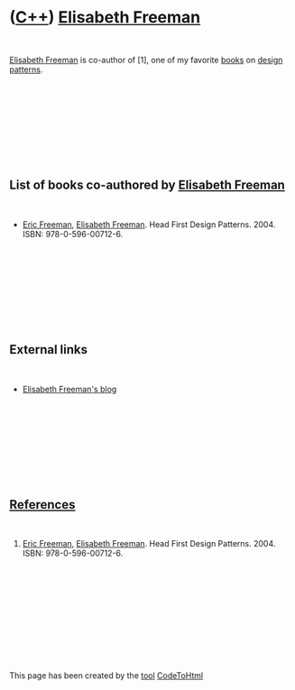 



 

 

 

 

 

([C++](Cpp.md)) [Elisabeth Freeman](CppElisabethFreeman.md)
=============================================================

 

[Elisabeth Freeman](CppElisabethFreeman.md) is co-author of \[1\], one
of my favorite [books](CppBooks.md) on [design
patterns](CppDesignPattern.md).

 

 

 

 

 

List of books co-authored by [Elisabeth Freeman](CppElisabethFreeman.md)
-------------------------------------------------------------------------

 

-   [Eric Freeman](CppEricFreeman.md), [Elisabeth
    Freeman](CppElisabethFreeman.md). Head First Design Patterns. 2004.
    ISBN: 978-0-596-00712-6.

 

 

 

 

 

External links
--------------

 

-   [Elisabeth Freeman's blog](http://www.java.net/blogs/bethfreeman)

 

 

 

 

 

[References](CppReferences.md)
-------------------------------

 

1.  [Eric Freeman](CppEricFreeman.md), [Elisabeth
    Freeman](CppElisabethFreeman.md). Head First Design Patterns. 2004.
    ISBN: 978-0-596-00712-6.

 

 

 

 

 





 




This page has been created by the [tool](Tools.md)
[CodeToHtml](ToolCodeToHtml.md)
